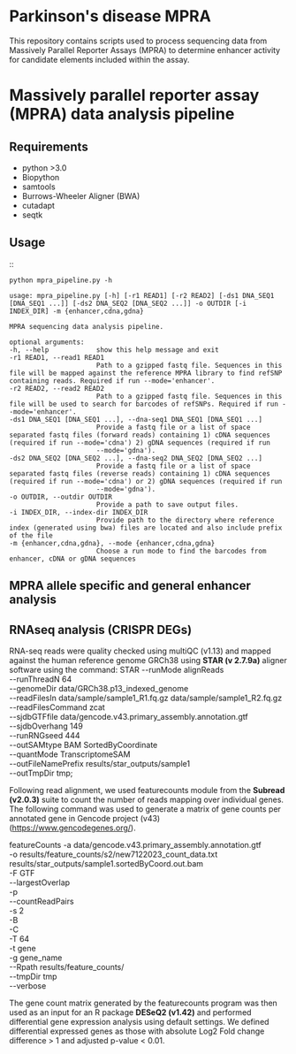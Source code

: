 # Parkinson's disease MPRA 

This repository contains scripts used to process sequencing data from Massively Parallel Reporter Assays (MPRA) to determine enhancer activity for candidate elements included within the assay.

# Massively parallel reporter assay (MPRA) data analysis pipeline
     
## Requirements

* python >3.0
* Biopython
* samtools
* Burrows-Wheeler Aligner (BWA)
* cutadapt
* seqtk

## Usage

::

    python mpra_pipeline.py -h

    usage: mpra_pipeline.py [-h] [-r1 READ1] [-r2 READ2] [-ds1 DNA_SEQ1 [DNA_SEQ1 ...]] [-ds2 DNA_SEQ2 [DNA_SEQ2 ...]] -o OUTDIR [-i INDEX_DIR] -m {enhancer,cdna,gdna}

    MPRA sequencing data analysis pipeline.

    optional arguments:
    -h, --help            show this help message and exit
    -r1 READ1, --read1 READ1
                          Path to a gzipped fastq file. Sequences in this file will be mapped against the reference MPRA library to find refSNP containing reads. Required if run --mode='enhancer'.
    -r2 READ2, --read2 READ2
                          Path to a gzipped fastq file. Sequences in this file will be used to search for barcodes of refSNPs. Required if run --mode='enhancer'.
    -ds1 DNA_SEQ1 [DNA_SEQ1 ...], --dna-seq1 DNA_SEQ1 [DNA_SEQ1 ...]
                          Provide a fastq file or a list of space separated fastq files (forward reads) containing 1) cDNA sequences (required if run --mode='cdna') 2) gDNA sequences (required if run
                          --mode='gdna').
    -ds2 DNA_SEQ2 [DNA_SEQ2 ...], --dna-seq2 DNA_SEQ2 [DNA_SEQ2 ...]
                          Provide a fastq file or a list of space separated fastq files (reverse reads) containing 1) cDNA sequences (required if run --mode='cdna') or 2) gDNA sequences (required if run
                          --mode='gdna').
    -o OUTDIR, --outdir OUTDIR
                          Provide a path to save output files.
    -i INDEX_DIR, --index-dir INDEX_DIR
                          Provide path to the directory where reference index (generated using bwa) files are located and also include prefix of the file
    -m {enhancer,cdna,gdna}, --mode {enhancer,cdna,gdna}
                          Choose a run mode to find the barcodes from enhancer, cDNA or gDNA sequences

## MPRA allele specific and general enhancer analysis 

## RNAseq analysis (CRISPR DEGs)

RNA-seq reads were quality checked using multiQC (v1.13) and mapped against the human reference genome GRCh38 using **STAR (v 2.7.9a)** aligner software using the command:
STAR --runMode alignReads \
         --runThreadN 64 \
         --genomeDir data/GRCh38.p13_indexed_genome \
         --readFilesIn data/sample/sample1_R1.fq.gz data/sample/sample1_R2.fq.gz \
         --readFilesCommand zcat \
         --sjdbGTFfile data/gencode.v43.primary_assembly.annotation.gtf \
         --sjdbOverhang 149 \
         --runRNGseed 444 \
         --outSAMtype BAM SortedByCoordinate \
         --quantMode TranscriptomeSAM \
         --outFileNamePrefix results/star_outputs/sample1 \
        --outTmpDir tmp;

Following read alignment, we used featurecounts module from the **Subread (v2.0.3)** suite to count the number of reads mapping over individual genes. The following command was used to generate a matrix of gene counts per annotated gene in Gencode project (v43) (https://www.gencodegenes.org/). 

featureCounts 
    -a data/gencode.v43.primary_assembly.annotation.gtf \
    -o results/feature_counts/s2/new7122023_count_data.txt \
    results/star_outputs/sample1.sortedByCoord.out.bam \
    -F GTF \
    --largestOverlap \
    -p \
    --countReadPairs \
    -s 2 \
    -B \
    -C \
    -T 64 \
    -t gene \
    -g gene_name \
    --Rpath results/feature_counts/ \
    --tmpDir tmp \
    --verbose

The gene count matrix generated by the featurecounts program was then used as an input for an R package **DESeQ2 (v1.42)** and performed differential gene expression analysis using default settings. We defined differential expressed genes as those with absolute Log2 Fold change difference > 1 and adjusted p-value < 0.01. 
